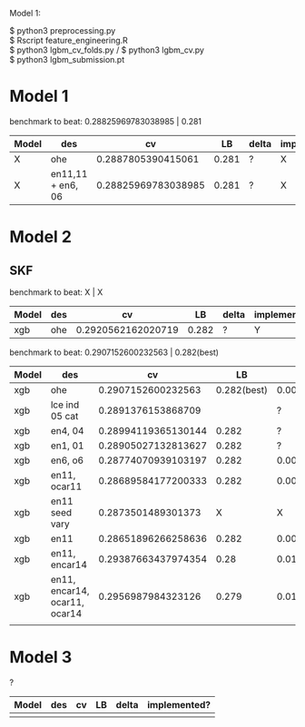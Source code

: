 Model 1: 

$ python3 preprocessing.py 
<br>
$ Rscript feature_engineering.R
<br>
$ python3 lgbm_cv_folds.py / $ python3 lgbm_cv.py 
<br>
$ python3 lgbm_submission.pt
# Model 1 


benchmark to beat: 0.28825969783038985 |  0.281 

Model | des| cv | LB |  delta | implemented? 
--- | --- | --- | --- | --- | ---
 X | ohe  |  0.2887805390415061 |  0.281   |  ? |  X 
 X | en11,11 + en6, 06  |  0.28825969783038985 |  0.281  |  ? |  X 


# Model 2 


## SKF 


benchmark to beat: X | X


Model | des| cv | LB |  delta | implemented? 
--- | --- | --- | --- | --- | ---
xgb | ohe |  0.2920562162020719  | 0.282   | ?  | Y



benchmark to beat: 0.2907152600232563  | 0.282(best)

Model | des| cv | LB |  delta | implemented? 
--- | --- | --- | --- | --- | ---
xgb | ohe |  0.2907152600232563  | 0.282(best)   | 0.008  | Y
xgb | lce ind 05 cat |  0.2891376153868709  |    | ?  | X
xgb | en4, 04 |  0.28994119365130144   |  0.282  | ?  | Y
xgb | en1, 01 | 0.28905027132813627   |  0.282  | ?  |  Y
xgb | en6, o6 | 0.28774070939103197  | 0.282   |  0.005 |  Y
xgb | en11, ocar11 | 0.28689584177200333  |  0.282  | 0.004895841772  |  Y
xgb | en11 seed vary | 0.2873501489301373   |  X  | X  |  X
xgb | en11 | 0.28651896266258636   | 0.282   | 0.0045189626625  |  X
xgb | en11, encar14  | 0.29387663437974354  | 0.28   | 0.0138766343797  |  X
xgb | en11, encar14, ocar11, ocar14  | 0.2956987984323126  | 0.279   | 0.0166987984323126  |  X
 |  |   |    |   |  


# Model 3 

?


Model | des| cv | LB |  delta | implemented? 
--- | --- | --- | --- | --- | ---
 |  |   |    |   |  
